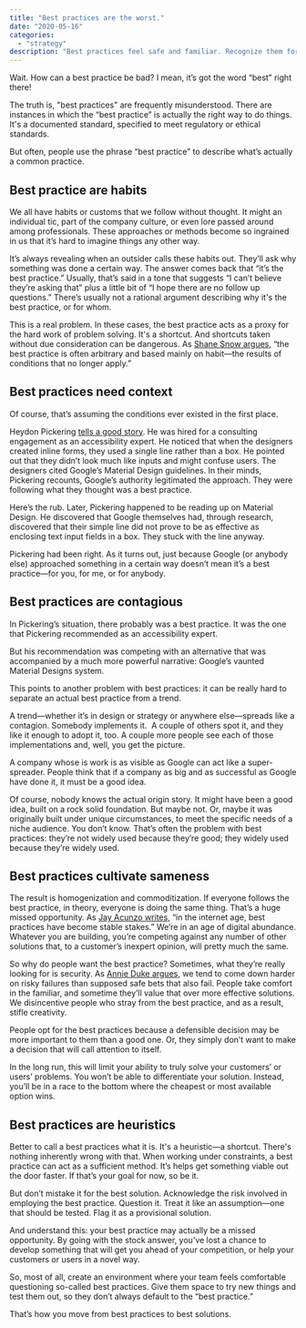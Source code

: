 ```yaml
---
title: "Best practices are the worst."
date: "2020-05-16"
categories:
  - "strategy"
description: "Best practices feel safe and familiar. Recognize them for what they are: convenient shortcuts that need to be tested."
---
```


Wait. How can a best practice be bad? I mean, it’s got the word “best” right there!  

The truth is, "best practices" are frequently misunderstood. There are instances in which the “best practice” is actually the right way to do things. It's a documented standard, specified to meet regulatory or ethical standards.  

But often, people use the phrase “best practice” to describe what’s actually a common practice. 

## Best practice are habits

We all have habits or customs that we follow without thought. It might an individual tic, part of the company culture, or even lore passed around among professionals. These approaches or methods become so ingrained in us that it’s hard to imagine things any other way. 

It’s always revealing when an outsider calls these habits out. They’ll ask why something was done a certain way. The answer comes back that “it’s the best practice.” Usually, that’s said in a tone that suggests “I can’t believe they’re asking that” plus a little bit of “I hope there are no follow up questions.” There’s usually not a rational argument describing why it's the best practice, or for whom. 

This is a real problem. In these cases, the best practice acts as a proxy for the hard work of problem solving. It's a shortcut. And shortcuts taken without due consideration can be dangerous. As [Shane Snow argues](https://www.fastcompany.com/3052222/the-problem-with-best-practices), “the best practice is often arbitrary and based mainly on habit—the results of conditions that no longer apply.”

## Best practices need context

Of course, that’s assuming the conditions ever existed in the first place.

Heydon Pickering [tells a good story](https://heydonworks.com/article/listen-to-me-not-google/). He was hired for a consulting engagement as an accessibility expert. He noticed that when the designers created inline forms, they used a single line rather than a box. He pointed out that they didn’t look much like inputs and might confuse users. The designers cited Google’s Material Design guidelines. In their minds, Pickering recounts, Google’s authority legitimated the approach. They were following what they thought was a best practice. 

Here’s the rub. Later, Pickering happened to be reading up on Material Design. He discovered that Google themselves had, through research, discovered that their simple line did not prove to be as effective as enclosing text input fields in a box. They stuck with the line anyway. 

Pickering had been right. As it turns out, just because Google (or anybody else) approached something in a certain way doesn’t mean it’s a best practice—for you, for me, or for anybody.  

## Best practices are contagious

In Pickering’s situation, there probably was a best practice. It was the one that Pickering recommended as an accessibility expert. 

But his recommendation was competing with an alternative that was accompanied by a much more powerful narrative: Google’s vaunted Material Designs system.  

This points to another problem with best practices: it can be really hard to separate an actual best practice from a trend. 

A trend—whether it’s in design or strategy or anywhere else—spreads like a contagion. Somebody implements it.  A couple of others spot it, and they like it enough to adopt it, too. A couple more people see each of those implementations and, well, you get the picture. 

A company whose is work is as visible as Google can act like a super-spreader. People think that if a company as big and as successful as Google have done it, it must be a good idea. 

Of course, nobody knows the actual origin story. It might have been a good idea, built on a rock solid foundation. But maybe not. Or, maybe it was originally built under unique circumstances, to meet the specific needs of a niche audience. You don’t know. That’s often the problem with best practices: they’re not widely used because they’re good; they widely used because they’re widely used.  

## Best practices cultivate sameness

The result is homogenization and commoditization. If everyone follows the best practice, in theory, everyone is doing the same thing. That’s a huge missed opportunity. As [Jay Acunzo writes](https://amzn.to/2BzR2WD), “in the internet age, best practices have become stable stakes.” We’re in an age of digital abundance. Whatever you are building, you’re competing against any number of other solutions that, to a customer’s inexpert opinion, will pretty much the same.   

So why do people want the best practice? Sometimes, what they’re really looking for is security. As [Annie Duke argues](https://amzn.to/2MDOAAJ), we tend to come down harder on risky failures than supposed safe bets that also fail. People take comfort in the familiar, and sometime they’ll value that over more effective solutions. We disincentive people who stray from the best practice, and as a result, stifle creativity. 

People opt for the best practices because a defensible decision may be more important to them than a good one. Or, they simply don’t want to make a decision that will call attention to itself. 

In the long run, this will limit your ability to truly solve your customers’ or users’ problems. You won’t be able to differentiate your solution. Instead, you’ll be in a race to the bottom where the cheapest or most available option wins. 

## Best practices are heuristics 

Better to call a best practices what it is. It's a heuristic—a shortcut. There's nothing inherently wrong with that. When working under constraints, a best practice can act as a sufficient method. It’s helps get something viable out the door faster. If that’s your goal for now, so be it. 

But don’t mistake it for the best solution. Acknowledge the risk involved in employing the best practice. Question it. Treat it like an assumption—one that should be tested. Flag it as a provisional solution. 

And understand this: your best practice may actually be a missed opportunity. By going with the stock answer, you’ve lost a chance to develop something that will get you ahead of your competition, or help your customers or users in a novel way.

So, most of all, create an environment where your team feels comfortable questioning so-called best practices. Give them space to try new things and test them out, so they don’t always default to the “best practice.”

That’s how you move from best practices to best solutions.
